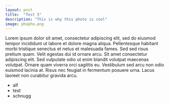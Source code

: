 ```yaml
---
layout: post
title:  "Test 5"
description: "This is why this photo is cool"
image: phopho.png
---
```


Lorem ipsum dolor sit amet, consectetur adipiscing elit, sed do eiusmod tempor incididunt ut labore et dolore magna aliqua. Pellentesque habitant morbi tristique senectus et netus et malesuada fames. Sed sed risus pretium quam. Velit egestas dui id ornare arcu. Sit amet consectetur adipiscing elit. Sed vulputate odio ut enim blandit volutpat maecenas volutpat. Ornare quam viverra orci sagittis eu. Vestibulum sed arcu non odio euismod lacinia at. Risus nec feugiat in fermentum posuere urna. Lacus laoreet non curabitur gravida arcu.

- alf
- test
- schnugg
